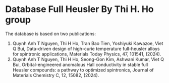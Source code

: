 # Database Full Heusler By Thi H. Ho group

The database is based on two publications:

1. Quynh Anh T Nguyen, Thi H Ho, Tran Bao Tien, Yoshiyuki Kawazoe, Viet Q Bui, Data-driven design of high-curie temperature full-heusler alloys for spintronic applications, Materials Today Physics, 47, 101541, (2024).
2. Quynh Anh T Nguyen, Thi H Ho, Seong-Gon Kim, Ashwani Kumar, Viet Q Bui, Orbital-engineered anomalous Hall conductivity in stable full Heusler compounds: a pathway to optimized spintronics, Journal of Materials Chemistry C, 12, 15082, (2024).

